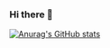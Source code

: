 ### Hi there 👋

[![Anurag's GitHub stats](https://github-readme-stats.vercel.app/api?HSU0201=anuraghazra)](https://github.com/anuraghazra/github-readme-stats)

<!--
**HSU0201/HSU0201** is a ✨ _special_ ✨ repository because its `README.md` (this file) appears on your GitHub profile.

Here are some ideas to get you started:

- 🔭 I’m currently working on ...
- 🌱 I’m currently learning ...
- 👯 I’m looking to collaborate on ...
- 🤔 I’m looking for help with ...
- 💬 Ask me about ...
- 📫 How to reach me: ...
- 😄 Pronouns: ...
- ⚡ Fun fact: ...
-->
